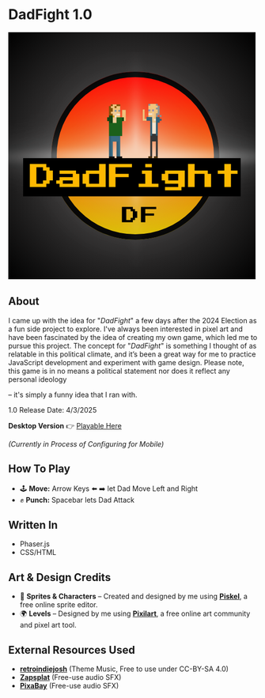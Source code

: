 # DadFight 1.0
<img src="./assets/DadFightLogo.png" alt="DF Logo" width="500"/>

## About
I came up with the idea for "_DadFight_" a few days after the 2024 Election as a fun side project to explore. I've always been interested in pixel art and have been fascinated by the idea of creating my own game, which led me to pursue this project. The concept for "_DadFight_" is something I thought of as relatable in this political climate, and it’s been a great way for me to practice JavaScript development and experiment with game design. Please note, this game is in no means a political statement nor does it reflect any personal ideology 


– it's simply a funny idea that I ran with.

1.0 Release Date: 4/3/2025

**Desktop Version**
👉 <a href="https://alexandersuglio.github.io/DadFight/"> Playable Here </a>

_(Currently in Process of Configuring for Mobile)_

## How To Play
- 🕹 **Move:** Arrow Keys ⬅️ ➡️ let Dad Move Left and Right
- ✊ **Punch:** Spacebar lets Dad Attack

## Written In
- Phaser.js
- CSS/HTML

## Art & Design Credits  
- 🎨 **Sprites & Characters** – Created and designed by me using [**Piskel**](https://www.piskelapp.com), a free online sprite editor.  
- 🌍 **Levels** – Designed by me using [**Pixilart**](https://www.pixilart.com), a free online art community and pixel art tool.

## External Resources Used
- [**retroindiejosh**](retroindiejosh.itch.io) (Theme Music, Free to use under CC-BY-SA 4.0)
- [**Zapsplat**](Zapsplat.com) (Free-use audio SFX)
- [**PixaBay**](PixaBay.com) (Free-use audio SFX) 
